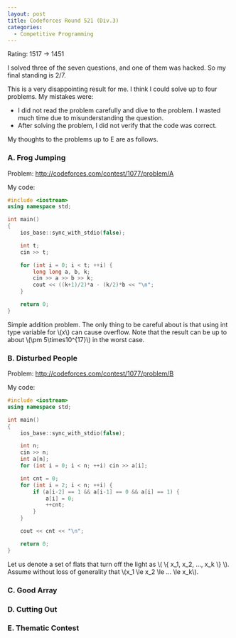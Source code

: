 ```yaml
---
layout: post
title: Codeforces Round 521 (Div.3)
categories:
  - Competitive Programming
---
```


Rating: 1517 &rarr; 1451

I solved three of the seven questions, and one of them was hacked. So my final standing is 2/7.

This is a very disappointing result for me. I think I could solve up to four problems. My mistakes were:

- I did not read the problem carefully and dive to the problem. I wasted much time due to misunderstanding the question.
- After solving the problem, I did not verify that the code was correct.

My thoughts to the problems up to E are as follows.

### A. Frog Jumping

Problem: <http://codeforces.com/contest/1077/problem/A>

My code:

```c++
#include <iostream>
using namespace std;

int main()
{
	ios_base::sync_with_stdio(false);

	int t;
	cin >> t;

	for (int i = 0; i < t; ++i) {
		long long a, b, k;
		cin >> a >> b >> k;
		cout << ((k+1)/2)*a - (k/2)*b << "\n";
	}

	return 0;
}
```

Simple addition problem. The only thing to be careful about is that using int type variable for \\(x\\) can cause overflow. Note that the result can be up to about \\(\pm 5\times10^{17}\\) in the worst case.

### B. Disturbed People

Problem: <http://codeforces.com/contest/1077/problem/B>

My code:

```c++
#include <iostream>
using namespace std;

int main()
{
	ios_base::sync_with_stdio(false);

	int n;
	cin >> n;
	int a[n];
	for (int i = 0; i < n; ++i) cin >> a[i];

	int cnt = 0;
	for (int i = 2; i < n; ++i) {
		if (a[i-2] == 1 && a[i-1] == 0 && a[i] == 1) {
			a[i] = 0;
			++cnt;
		}
	}

	cout << cnt << "\n";

	return 0;
}
```

Let us denote a set of flats that turn off the light as \\( \\{ x_1, x_2, ..., x_k \\} \\). Assume without loss of generality that \\(x_1 \le x_2 \le ... \le x_k\\).


### C. Good Array

### D. Cutting Out

### E. Thematic Contest
